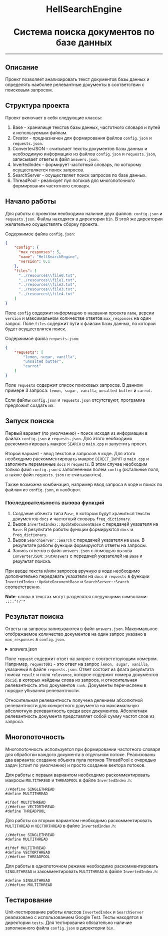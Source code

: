 <h1 align="center">HellSearchEngine</h1>
<h1 align="center">Система поиска документов по базе данных</h1>

_______

## Описание
Проект позволяет анализировать текст документов базы данных и определять наиболее релевантные 
документы в соответствии с поисковым запросом.

## Структура проекта

Проект включает в себя следующие классы:
1. Base - хранилище текстов базы данных, частотного словаря и путей к используемым файлам.
2. Creator - предназначен для формирования файлов `config.json` и `requests.json`.
3. ConverterJSON - считывает тексты документов базы данных и необходимую информацию из файлов `config.json` и `requests.json`, записывает ответы в файл `answers.json`.
4. InvertedIndex - формирует частотный словарь, по которому осуществляется поиск запросов.
5. SearchServer - осуществляет поиск запросов по базе данных.
6. ThreadPool - реализует пул потоков для многопоточного формирования частотного словаря.

## Начало работы

Для работы с проектом необходимо наличие двух файлов: `config.json` и `requests.json`. Файлы находятся в 
директории `bin`. В этой же директории желательно осуществлять сборку проекта. 

Содержимое файла `config.json`:
```json
{
    "config": {
      "max_responses": 5,
      "name": "HellSearchEngine",
      "version": 0.1
    },
    "files": [
      "../resources\\file0.txt",
      "../resources\\file1.txt",
      "../resources\\file2.txt",
      "../resources\\file3.txt",
      "../resources\\file4.txt"
    ]
}
```
Поле `config` содержит информацию о названии проекта `name`, версии `version` и 
максимальном количестве ответов `max_responses` на один запрос. Поле `files` содержит пути
к файлам базы данных, по которой будет осуществлятся поиск.

Содержимое файла `requests.json`:
```json
{
    "requests": [
        "lemon, sugar, vanilla",
        "unsalted butter",
        "carrot"
    ]
}
```
Поле `requests` содержит список поисковых запросов. В данном примере 3 запроса: `lemon, sugar, vanilla`,
`unsalted butter` и `carrot`.

Если файлы `config.json` и `requests.json` отсутствуют, программа предложит создать их.


## Запуск поиска

Первый вариант (по умолчанию) - поиск исходя из информации в файлах `config.json` и `requests.json`. Для этого 
необходимо раскомментировать макрос `SEARCH` в `main.cpp` и запустить проект.

Второй вариант - ввод текстов и запросов в коде. Для этого необходимо раскомментировать макрос
`DIRECT_INPUT` в `main.cpp` и заполнить переменные `docs` и `requests`. В этом случае необходим только файл `config.json` 
с заполненным полем `config` (остальные поля, а также файл `requests.json` не считываются).

Также возможна комбинация, например ввод запроса в коде и поиск по файлам из `config.json`, и наоборот.

### Последовательность вызова функций 
1. Создание объекта типа `Base`, в котором будут храниться тексты документов `docs` и частотный словарь `freq_dictionary`.
2. Вызов `InvertedIndex::UpdateDocumentBase` с передачей указателя на `Base`. В результате работы функции формируются `docs` и `freq_dictionary`.
3. Вызов `SearchServer::Search` с передачей указателя на `Base`. В результате работы функции формируются ответы на запросы.
4. Запись ответов в файл `answers.json` с помощью вызова `ConverterJSON::PutAnswers` с передачей указателей на `Base` и результат поиска.


При вводе текста и/или запросов вручную в коде необходимо дополнительно передавать указатели на `docs` и `requests` в функции `InvertedIndex::UpdateDocumentBase` и `SearchServer::Search` соответственно.

__Note__: cлова в текстах могут разделятся следующими символами: ` ,;:."!?'*`

## Результат поиска

Ответы на запросы записываются в файл `answers.json`. Максимальное отображаемое количество документов на один запрос 
указано в `max_responses` в `config.json`.

<details>

<summary> answers.json </summary>

```json
{
  "answers": {
    "request001": {
      "result": "true",
      "relevance": [
        {
          "docid": 2,
          "rank": 1.0
        },
        {
          "docid": 3,
          "rank": 1.0
        },
        {
          "docid": 0,
          "rank": 0.6700000166893005
        },
        {
          "docid": 1,
          "rank": 0.6700000166893005
        },
        {
          "docid": 4,
          "rank": 0.6700000166893005
        }
      ]
    },
    "request002": {
      "result": "true",
      "relevance": [
        {
          "docid": 4,
          "rank": 1.0
        },
        {
          "docid": 1,
          "rank": 0.6700000166893005
        },
        {
          "docid": 2,
          "rank": 0.6700000166893005
        },
        {
          "docid": 3,
          "rank": 0.6700000166893005
        }
      ]
    },
    "request003": {
      "result": "false",
      "relevance": [
        {
          "docid": 4,
          "rank": 1.0
        },
        {
          "docid": 1,
          "rank": 0.6700000166893005
        },
        {
          "docid": 2,
          "rank": 0.6700000166893005
        },
        {
          "docid": 3,
          "rank": 0.6700000166893005
        }
      ]
    }
  }
}
```
</details>

Поле `request` содержит ответ на запрос с соответствующим номером. Например, `request001` - 
это ответ на запрос `lemon, sugar, vanilla`, указанный в файле `requests.json`. Ответ состоит из флага результата 
поиска `result` и поля `relevance`, которое содержит номера документов `docid`, в которых найдены 
слова из запроса, и относительная релевантность этих документов `rank`. Документы перечислены в порядке убывания релевантности.

Относительная релевантность получена делением абсолютной релевантности для конкретного документа на максимальную абсолютную релевантность
среди всех документов. Абсолютная релевантность документа представляет собой сумму частот слов из запроса.  

## Многопоточность
Многопоточность используется при формировании частотного словаря для обработки каждого документа в отдельном потоке.
Реализованы два варианта: создание объекта пула потоков ThreadPool с очередью задач (стоит по умолчанию) и просто создание вектора потоков.

Для работы с первым вариантом необходимо раскомментировать макросы `MULTITHREAD` и `THREADPOOL` в файле `InvertedIndex.h`:
```
//#define SINGLETHREAD
#define MULTITHREAD

#ifdef MULTITHREAD
//#define VECTORTHREAD
#define THREADPOOL
```
Для работы со вторым вариантом необходимо раскомментировать `MULTITHREAD` и `VECTORTHREAD` в файле `InvertedIndex.h`:
```
//#define SINGLETHREAD
#define MULTITHREAD

#ifdef MULTITHREAD
#define VECTORTHREAD
//#define THREADPOOL
```

Для работы в однопоточном режиме необходимо раскомментировать `SINGLETHREAD` и закомментировать `MULTITHREAD` в файле `InvertedIndex.h`:
```
#define SINGLETHREAD
//#define MULTITHREAD
```
## Тестирование
Unit-nестирование работы классов `InvertedIndex` и `SearchServer` реализовано с использованием Google Test. Тесты находятся в директории `tests`.
Для тестирования обязательно наличие заполненного файла `config.json` в директории `bin`.






